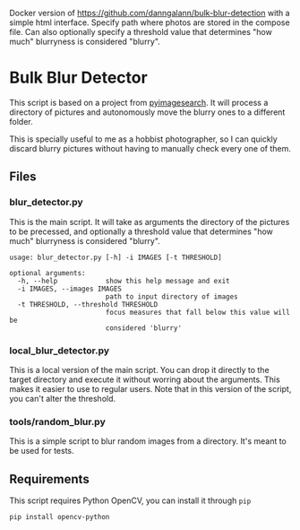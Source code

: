 Docker version of https://github.com/danngalann/bulk-blur-detection with a simple html interface.
Specify path where photos are stored in the compose file. Can also optionally specify a threshold value that determines "how much" blurryness is considered "blurry".





# Bulk Blur Detector
This script is based on a project from [pyimagesearch](https://www.pyimagesearch.com). It will process a directory of pictures and autonomously move the blurry ones to a different folder.

This is specially useful to me as a hobbist photographer, so I can quickly discard blurry pictures without having to manually check every one of them.

## Files
### blur_detector.py
This is the main script. It will take as arguments the directory of the pictures to be precessed, and optionally a threshold value that determines "how much" blurryness is considered "blurry".

```
usage: blur_detector.py [-h] -i IMAGES [-t THRESHOLD]

optional arguments:
  -h, --help            show this help message and exit
  -i IMAGES, --images IMAGES
                        path to input directory of images
  -t THRESHOLD, --threshold THRESHOLD
                        focus measures that fall below this value will be
                        considered 'blurry'
```

### local_blur_detector.py
This is a local version of the main script. You can drop it directly to the target directory and execute it without worring about the arguments. This makes it easier to use to regular users.
Note that in this version of the script, you can't alter the threshold.

### tools/random_blur.py
This is a simple script to blur random images from a directory. It's meant to be used for tests.

## Requirements
This script requires Python OpenCV, you can install it through ```pip```

```pip install opencv-python```
